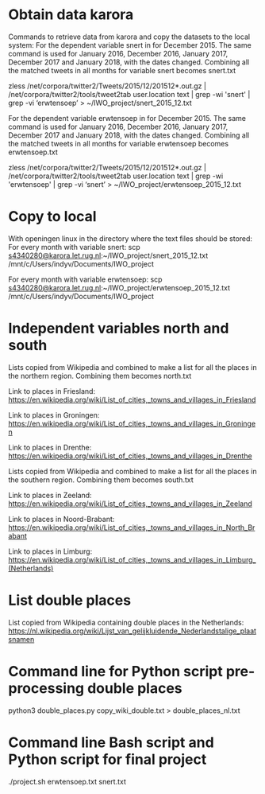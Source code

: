 # Obtain data karora
Commands to retrieve data from karora and copy the datasets to the local system:
For the dependent variable snert in for December 2015. The same command is used for January 2016, December 2016, January 2017, December 2017 and January 2018, with the dates changed. Combining all the matched tweets in all months for variable snert becomes snert.txt

zless /net/corpora/twitter2/Tweets/2015/12/201512*.out.gz | /net/corpora/twitter2/tools/tweet2tab user.location text | grep -wi 'snert'  | grep -vi ‘erwtensoep’ > ~/IWO_project/snert_2015_12.txt 

For the dependent variable erwtensoep in for December 2015. The same command is used for January 2016, December 2016, January 2017, December 2017 and January 2018, with the dates changed. Combining all the matched tweets in all months for variable erwtensoep becomes erwtensoep.txt

zless /net/corpora/twitter2/Tweets/2015/12/201512*.out.gz | /net/corpora/twitter2/tools/tweet2tab user.location text | grep -wi 'erwtensoep'  | grep -vi ‘snert’ > ~/IWO_project/erwtensoep_2015_12.txt 

# Copy to local
With openingen linux in the directory where the text files should be stored:
For every month with variable snert:
scp s4340280@karora.let.rug.nl:~/IWO_project/snert_2015_12.txt /mnt/c/Users/indyv/Documents/IWO_project

For every month with variable erwtensoep:
scp s4340280@karora.let.rug.nl:~/IWO_project/erwtensoep_2015_12.txt /mnt/c/Users/indyv/Documents/IWO_project

# Independent variables north and south
Lists copied from Wikipedia and combined to make a list for all the places in the northern region. Combining them becomes north.txt

Link to places in Friesland: https://en.wikipedia.org/wiki/List_of_cities,_towns_and_villages_in_Friesland

Link to places in Groningen: https://en.wikipedia.org/wiki/List_of_cities,_towns_and_villages_in_Groningen

Link to places in Drenthe: https://en.wikipedia.org/wiki/List_of_cities,_towns_and_villages_in_Drenthe 

Lists copied from Wikipedia and combined to make a list for all the places in the southern region. Combining them becomes south.txt

Link to places in Zeeland: https://en.wikipedia.org/wiki/List_of_cities,_towns_and_villages_in_Zeeland

Link to places in Noord-Brabant: https://en.wikipedia.org/wiki/List_of_cities,_towns_and_villages_in_North_Brabant

Link to places in Limburg: https://en.wikipedia.org/wiki/List_of_cities,_towns_and_villages_in_Limburg_(Netherlands)

# List double places
List copied from Wikipedia containing double places in the Netherlands:
https://nl.wikipedia.org/wiki/Lijst_van_gelijkluidende_Nederlandstalige_plaatsnamen

# Command line for Python script pre-processing double places
python3 double_places.py copy_wiki_double.txt > double_places_nl.txt

# Command line Bash script and Python script for final project
./project.sh erwtensoep.txt snert.txt

